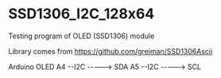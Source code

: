 # SSD1306_I2C_128x64
Testing program of OLED (SSD1306) module 

Library comes from https://github.com/greiman/SSD1306Ascii


Arduino                 OLED
A4      --I2C ----->    SDA
A5      --I2C ----->    SCL

